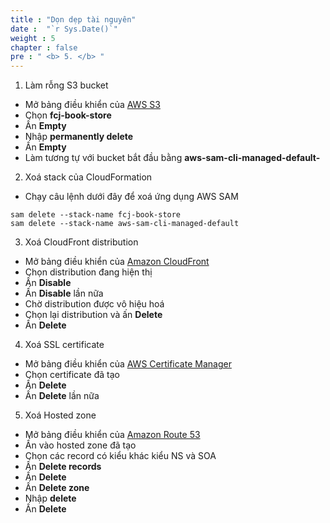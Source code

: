 ```yaml
---
title : "Dọn dẹp tài nguyên"
date :  "`r Sys.Date()`" 
weight : 5
chapter : false
pre : " <b> 5. </b> "
---
```

1. Làm rỗng S3 bucket
- Mở bảng điều khiển của [AWS S3](https://s3.console.aws.amazon.com/s3/buckets?region=ap-southeast-1)
- Chọn **fcj-book-store**
- Ấn **Empty**
- Nhập **permanently delete**
- Ấn **Empty**
- Làm tương tự với bucket bắt đầu bằng **aws-sam-cli-managed-default-**
2. Xoá stack của CloudFormation
- Chạy câu lệnh dưới đây để xoá ứng dụng AWS SAM
```
sam delete --stack-name fcj-book-store
sam delete --stack-name aws-sam-cli-managed-default
```
3. Xoá CloudFront distribution
- Mở bảng điều khiển của [Amazon CloudFront](https://us-east-1.console.aws.amazon.com/cloudfront/v3/home?region=ap-southeast-1#/distributions)
- Chọn distribution đang hiện thị
- Ấn **Disable**
- Ấn **Disable** lần nữa
- Chờ distribution được vô hiệu hoá
- Chọn lại distribution và ấn **Delete**
- Ấn **Delete**
4. Xoá SSL certificate
- Mở bảng điều khiển của [AWS Certificate Manager](https://us-east-1.console.aws.amazon.com/acm/home?region=us-east-1#/certificates/list)
- Chọn certificate đã tạo
- Ấn **Delete**
- Ấn **Delete** lần nữa
5. Xoá Hosted zone
- Mở bảng điều khiển của [Amazon Route 53](https://us-east-1.console.aws.amazon.com/route53/v2/hostedzones#)
- Ấn vào hosted zone đã tạo
- Chọn các record có kiểu khác kiểu NS và SOA
- Ấn **Delete records**
- Ấn **Delete**
- Ấn **Delete zone**
- Nhập **delete**
- Ấn **Delete**